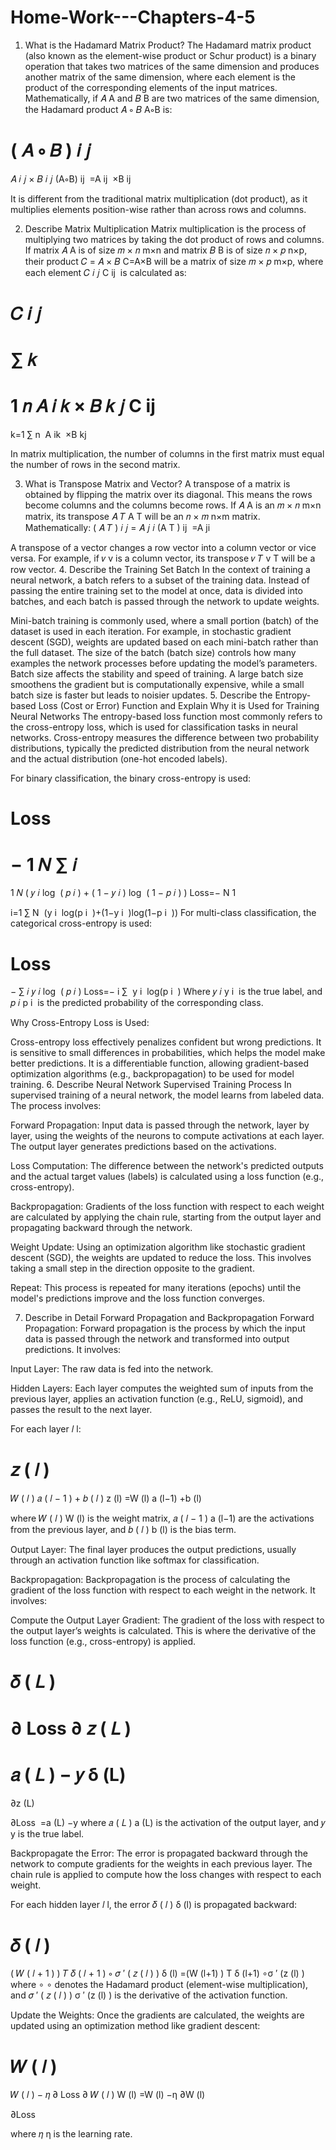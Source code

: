 # Home-Work---Chapters-4-5
1. What is the Hadamard Matrix Product?
The Hadamard matrix product (also known as the element-wise product or Schur product) is a binary operation that takes two matrices of the same dimension and produces another matrix of the same dimension, where each element is the product of the corresponding elements of the input matrices. Mathematically, if 
𝐴
A and 
𝐵
B are two matrices of the same dimension, the Hadamard product 
𝐴
∘
𝐵
A∘B is:

(
𝐴
∘
𝐵
)
𝑖
𝑗
=
𝐴
𝑖
𝑗
×
𝐵
𝑖
𝑗
(A∘B) 
ij
​
 =A 
ij
​
 ×B 
ij
​
 
It is different from the traditional matrix multiplication (dot product), as it multiplies elements position-wise rather than across rows and columns.

2. Describe Matrix Multiplication
Matrix multiplication is the process of multiplying two matrices by taking the dot product of rows and columns. If matrix 
𝐴
A is of size 
𝑚
×
𝑛
m×n and matrix 
𝐵
B is of size 
𝑛
×
𝑝
n×p, their product 
𝐶
=
𝐴
×
𝐵
C=A×B will be a matrix of size 
𝑚
×
𝑝
m×p, where each element 
𝐶
𝑖
𝑗
C 
ij
​
  is calculated as:

𝐶
𝑖
𝑗
=
∑
𝑘
=
1
𝑛
𝐴
𝑖
𝑘
×
𝐵
𝑘
𝑗
C 
ij
​
 = 
k=1
∑
n
​
 A 
ik
​
 ×B 
kj
​
 
In matrix multiplication, the number of columns in the first matrix must equal the number of rows in the second matrix.

3. What is Transpose Matrix and Vector?
A transpose of a matrix is obtained by flipping the matrix over its diagonal. This means the rows become columns and the columns become rows. If 
𝐴
A is an 
𝑚
×
𝑛
m×n matrix, its transpose 
𝐴
𝑇
A 
T
  will be an 
𝑛
×
𝑚
n×m matrix. Mathematically:
(
𝐴
𝑇
)
𝑖
𝑗
=
𝐴
𝑗
𝑖
(A 
T
 ) 
ij
​
 =A 
ji
​
 
A transpose of a vector changes a row vector into a column vector or vice versa. For example, if 
𝑣
v is a column vector, its transpose 
𝑣
𝑇
v 
T
  will be a row vector.
4. Describe the Training Set Batch
In the context of training a neural network, a batch refers to a subset of the training data. Instead of passing the entire training set to the model at once, data is divided into batches, and each batch is passed through the network to update weights.

Mini-batch training is commonly used, where a small portion (batch) of the dataset is used in each iteration. For example, in stochastic gradient descent (SGD), weights are updated based on each mini-batch rather than the full dataset.
The size of the batch (batch size) controls how many examples the network processes before updating the model’s parameters.
Batch size affects the stability and speed of training. A large batch size smoothens the gradient but is computationally expensive, while a small batch size is faster but leads to noisier updates.
5. Describe the Entropy-based Loss (Cost or Error) Function and Explain Why it is Used for Training Neural Networks
The entropy-based loss function most commonly refers to the cross-entropy loss, which is used for classification tasks in neural networks. Cross-entropy measures the difference between two probability distributions, typically the predicted distribution from the neural network and the actual distribution (one-hot encoded labels).

For binary classification, the binary cross-entropy is used:

Loss
=
−
1
𝑁
∑
𝑖
=
1
𝑁
(
𝑦
𝑖
log
⁡
(
𝑝
𝑖
)
+
(
1
−
𝑦
𝑖
)
log
⁡
(
1
−
𝑝
𝑖
)
)
Loss=− 
N
1
​
  
i=1
∑
N
​
 (y 
i
​
 log(p 
i
​
 )+(1−y 
i
​
 )log(1−p 
i
​
 ))
For multi-class classification, the categorical cross-entropy is used:

Loss
=
−
∑
𝑖
𝑦
𝑖
log
⁡
(
𝑝
𝑖
)
Loss=− 
i
∑
​
 y 
i
​
 log(p 
i
​
 )
Where 
𝑦
𝑖
y 
i
​
  is the true label, and 
𝑝
𝑖
p 
i
​
  is the predicted probability of the corresponding class.

Why Cross-Entropy Loss is Used:

Cross-entropy loss effectively penalizes confident but wrong predictions.
It is sensitive to small differences in probabilities, which helps the model make better predictions.
It is a differentiable function, allowing gradient-based optimization algorithms (e.g., backpropagation) to be used for model training.
6. Describe Neural Network Supervised Training Process
In supervised training of a neural network, the model learns from labeled data. The process involves:

Forward Propagation: Input data is passed through the network, layer by layer, using the weights of the neurons to compute activations at each layer. The output layer generates predictions based on the activations.

Loss Computation: The difference between the network's predicted outputs and the actual target values (labels) is calculated using a loss function (e.g., cross-entropy).

Backpropagation: Gradients of the loss function with respect to each weight are calculated by applying the chain rule, starting from the output layer and propagating backward through the network.

Weight Update: Using an optimization algorithm like stochastic gradient descent (SGD), the weights are updated to reduce the loss. This involves taking a small step in the direction opposite to the gradient.

Repeat: This process is repeated for many iterations (epochs) until the model's predictions improve and the loss function converges.

7. Describe in Detail Forward Propagation and Backpropagation
Forward Propagation:
Forward propagation is the process by which the input data is passed through the network and transformed into output predictions. It involves:

Input Layer: The raw data is fed into the network.

Hidden Layers: Each layer computes the weighted sum of inputs from the previous layer, applies an activation function (e.g., ReLU, sigmoid), and passes the result to the next layer.

For each layer 
𝑙
l:

𝑧
(
𝑙
)
=
𝑊
(
𝑙
)
𝑎
(
𝑙
−
1
)
+
𝑏
(
𝑙
)
z 
(l)
 =W 
(l)
 a 
(l−1)
 +b 
(l)
 
where 
𝑊
(
𝑙
)
W 
(l)
  is the weight matrix, 
𝑎
(
𝑙
−
1
)
a 
(l−1)
  are the activations from the previous layer, and 
𝑏
(
𝑙
)
b 
(l)
  is the bias term.

Output Layer: The final layer produces the output predictions, usually through an activation function like softmax for classification.

Backpropagation:
Backpropagation is the process of calculating the gradient of the loss function with respect to each weight in the network. It involves:

Compute the Output Layer Gradient: The gradient of the loss with respect to the output layer’s weights is calculated. This is where the derivative of the loss function (e.g., cross-entropy) is applied.

𝛿
(
𝐿
)
=
∂
Loss
∂
𝑧
(
𝐿
)
=
𝑎
(
𝐿
)
−
𝑦
δ 
(L)
 = 
∂z 
(L)
 
∂Loss
​
 =a 
(L)
 −y
where 
𝑎
(
𝐿
)
a 
(L)
  is the activation of the output layer, and 
𝑦
y is the true label.

Backpropagate the Error: The error is propagated backward through the network to compute gradients for the weights in each previous layer. The chain rule is applied to compute how the loss changes with respect to each weight.

For each hidden layer 
𝑙
l, the error 
𝛿
(
𝑙
)
δ 
(l)
  is propagated backward:

𝛿
(
𝑙
)
=
(
𝑊
(
𝑙
+
1
)
)
𝑇
𝛿
(
𝑙
+
1
)
∘
𝜎
′
(
𝑧
(
𝑙
)
)
δ 
(l)
 =(W 
(l+1)
 ) 
T
 δ 
(l+1)
 ∘σ 
′
 (z 
(l)
 )
where 
∘
∘ denotes the Hadamard product (element-wise multiplication), and 
𝜎
′
(
𝑧
(
𝑙
)
)
σ 
′
 (z 
(l)
 ) is the derivative of the activation function.

Update the Weights: Once the gradients are calculated, the weights are updated using an optimization method like gradient descent:

𝑊
(
𝑙
)
=
𝑊
(
𝑙
)
−
𝜂
∂
Loss
∂
𝑊
(
𝑙
)
W 
(l)
 =W 
(l)
 −η 
∂W 
(l)
 
∂Loss
​
 
where 
𝜂
η is the learning rate.
